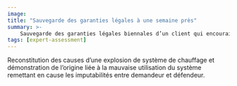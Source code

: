 ```yaml
---
image:
title: "Sauvegarde des garanties légales à une semaine près"
summary: >-
    Sauvegarde des garanties légales biennales d’un client qui encourait la forclusion une semaine après m’avoir sollicité.
tags: [expert-assessment]
---
```


<p>Reconstitution des causes d’une explosion de système de chauffage et démonstration de l’origine liée à la mauvaise utilisation du système remettant en cause les imputabilités entre demandeur et défendeur.</p>
